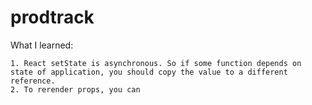 # prodtrack


What I learned:

    1. React setState is asynchronous. So if some function depends on state of application, you should copy the value to a different reference.
    2. To rerender props, you can 